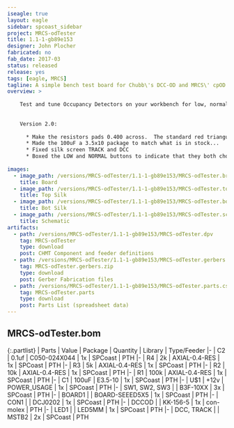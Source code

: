 ```yaml
---
iseagle: true
layout: eagle
sidebar: spcoast_sidebar
project: MRCS-odTester
title: 1.1-1-gb89e153
designer: John Plocher
fabricated: no
fab_date: 2017-03
status: released
release: yes
tags: [eagle, MRCS]
tagline: A simple bench test board for Chubb\'s DCC-OD and MRCS\' cpOD detectors.
overview: >
    
    Test and tune Occupancy Detectors on your workbench for low, normal or high sensitivity
    
    
    Version 2.0:
    
      * Make the resistors pads 0.400 across.  The standard red triangular benders only go down to 0.400 so bending to 0.300 requires doing it manually.
      * Made the 100uF a 3.5x10 package to match what is in stock...
      * Fixed silk screen TRACK and DCC
      * Boxed the LOW and NORMAL buttons to indicate that they both chould trigger, and the HIGH one should not
    
images:
  - image_path: /versions/MRCS-odTester/1.1-1-gb89e153/MRCS-odTester.brd.png
    title: Board
  - image_path: /versions/MRCS-odTester/1.1-1-gb89e153/MRCS-odTester.top.brd.png
    title: Top Silk
  - image_path: /versions/MRCS-odTester/1.1-1-gb89e153/MRCS-odTester.bot.brd.png
    title: Bot Silk
  - image_path: /versions/MRCS-odTester/1.1-1-gb89e153/MRCS-odTester.sch.png
    title: Schematic
artifacts:
  - path: /versions/MRCS-odTester/1.1-1-gb89e153/MRCS-odTester.dpv
    tag: MRCS-odTester
    type: download
    post: CHMT Component and feeder definitions
  - path: /versions/MRCS-odTester/1.1-1-gb89e153/MRCS-odTester.gerbers.zip
    tag: MRCS-odTester.gerbers.zip
    type: download
    post: Gerber Fabrication files
  - path: /versions/MRCS-odTester/1.1-1-gb89e153/MRCS-odTester.parts.csv
    tag: MRCS-odTester.parts
    type: download
    post: Parts List (spreadsheet data)
---
```


## MRCS-odTester.bom

{:.partlist}
| Parts | Value | Package | Quantity | Library | Type/Feeder
|-
| C2 | 0.1uf | C050-024X044 | 1x | SPCoast | PTH
|-
| R4 | 2k | AXIAL-0.4-RES | 1x | SPCoast | PTH
|-
| R3 | 5k | AXIAL-0.4-RES | 1x | SPCoast | PTH
|-
| R2 | 10k | AXIAL-0.4-RES | 1x | SPCoast | PTH
|-
| R1 | 100k | AXIAL-0.4-RES | 1x | SPCoast | PTH
|-
| C1 | 100uF | E3.5-10 | 1x | SPCoast | PTH
|-
| U$1 | +12v | POWER_USAGE | 1x | SPCoast | PTH
|-
| SW1, SW2, SW3 |  | B3F-10XX | 3x | SPCoast | PTH
|-
| BOARD1 |  | BOARD-SEEED5X5 | 1x | SPCoast | PTH
|-
| CON1 |  | DCJ0202 | 1x | SPCoast | PTH
|-
| DCCOD |  | KK-156-5 | 1x | con-molex | PTH
|-
| LED1 |  | LED5MM | 1x | SPCoast | PTH
|-
| DCC, TRACK |  | MSTB2 | 2x | SPCoast | PTH
